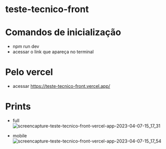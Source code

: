 # teste-tecnico-front

# Comandos de inicialização

- npm run dev
- acessar o link que apareça no terminal

# Pelo vercel

- acessar https://teste-tecnico-front.vercel.app/

# Prints

- full
![screencapture-teste-tecnico-front-vercel-app-2023-04-07-15_17_31](https://user-images.githubusercontent.com/88117067/230658040-612f4bbe-e29e-48fe-8308-bc776afaeaf2.png)

- mobile
![screencapture-teste-tecnico-front-vercel-app-2023-04-07-15_17_54](https://user-images.githubusercontent.com/88117067/230658034-f40540c0-2d96-4835-92b5-a552fb5b325f.png)
